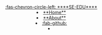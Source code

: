 <header>
<navbar placement="top" type="dark">
<a slot="brand" href="https://se-education.org" title="SE-EDU" class="navbar-brand"><md>:fas-chevron-circle-left: ****SE-EDU****</md></a>
  <li><a href="{{baseUrl}}/index.html" class="nav-link"><md>**Home**</md></a></li>
  <li><a href="{{baseUrl}}/about/acknowledgements.html" class="nav-link"><md>**About**</md></a></li>
  <li><a href="https://github.com/se-edu/se-book" class="nav-link"><md>:fab-github:</md></a></li>
  <li slot="right">
    <searchbar placeholder="Search" algolia menu-align-right></searchbar>
  </li>
</navbar>
</header>